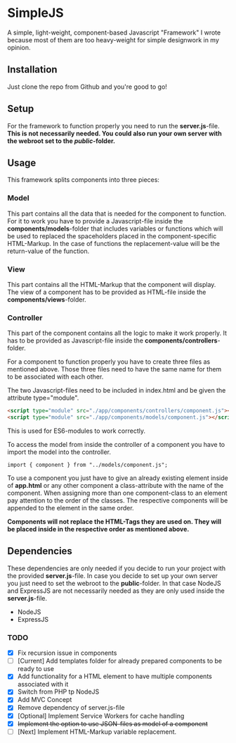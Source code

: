# SimpleJS

A simple, light-weight, component-based Javascript "Framework" I wrote because most of them are too heavy-weight for simple designwork in my opinion.

## Installation

Just clone the repo from Github and you're good to go!

## Setup

For the framework to function properly you need to run the **server.js**-file.
**This is not necessarily needed. You could also run your own server with the webroot set to the _public_-folder.**

## Usage

This framework splits components into three pieces:

### **M**odel   

This part contains all the data that is needed for the component to function. For it to work you have to provide a Javascript-file inside the **components/models**-folder that includes variables or functions which will be used to replaced the spaceholders placed in the component-specific HTML-Markup. In the case of functions the replacement-value will be the return-value of the function.   

### **V**iew   

This part contains all the HTML-Markup that the component will display. The view of a component has to be provided as HTML-file inside the **components/views**-folder.   

### **C**ontroller   

This part of the component contains all the logic to make it work properly. It has to be provided as Javascript-file inside the **components/controllers**-folder.   


For a component to function properly you have to create three files as mentioned above. Those three files need to have the same name for them to be associated with each other.   

The two Javascript-files need to be included in index.html and be given the attribute type="module".   


``` html
<script type="module" src="./app/components/controllers/component.js"></script>
<script type="module" src="./app/components/models/component.js"></script>
```
   

This is used for ES6-modules to work correctly.   


To access the model from inside the controller of a component you have to import the model into the controller.   


`import { component } from "../models/component.js";`   


To use a component you just have to give an already existing element inside of **app.html** or any other component a class-attribute with the name of the component. When assigning more than one component-class to an element pay attention to the order of the classes. The respective components will be appended to the element in the same order.   


**Components will not replace the HTML-Tags they are used on. They will be placed inside in the respective order as mentioned above.**   


## Dependencies

These dependencies are only needed if you decide to run your project with the provided **server.js**-file.
In case you decide to set up your own server you just need to set the webroot to the **public**-folder. In that case NodeJS and ExpressJS are not necessarily needed as they are only used inside the **server.js**-file.

* NodeJS
* ExpressJS

### TODO

* [x] Fix recursion issue in components
* [ ] [Current] Add templates folder for already prepared components to be ready to use
* [x] Add functionality for a HTML element to have multiple components associated with it
* [x] Switch from PHP tp NodeJS
* [x] Add MVC Concept
* [x] Remove dependency of server.js-file
* [x] [Optional] Implement Service Workers for cache handling
* [x] ~~Implement the option to use JSON-files as model of a component~~
* [ ] [Next] Implement HTML-Markup variable replacement.
